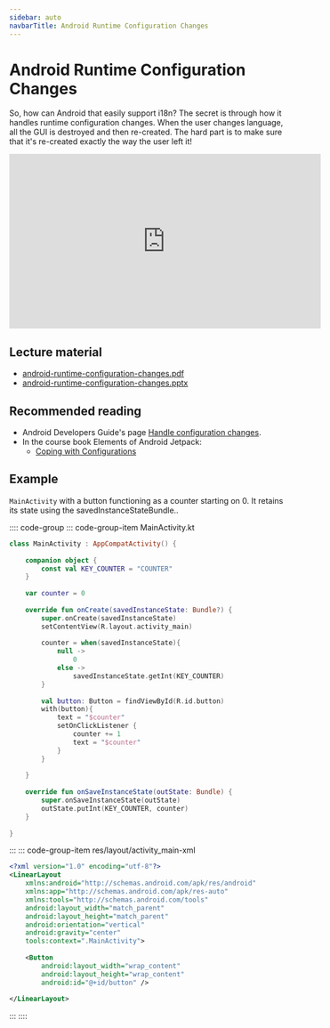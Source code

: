 ```yaml
---
sidebar: auto
navbarTitle: Android Runtime Configuration Changes
---
```


# Android Runtime Configuration Changes
So, how can Android that easily support i18n? The secret is through how it handles runtime configuration changes. When the user changes language, all the GUI is destroyed and then re-created. The hard part is to make sure that it's re-created exactly the way the user left it!

<iframe width="560" height="314" src="https://www.youtube.com/embed/P107Qcnnyys" frameborder="0" allow="accelerometer; autoplay; clipboard-write; encrypted-media; gyroscope; picture-in-picture" allowfullscreen></iframe>

## Lecture material
* [android-runtime-configuration-changes.pdf](android-runtime-configuration-changes.pdf)
* [android-runtime-configuration-changes.pptx](android-runtime-configuration-changes.pptx)

## Recommended reading
* Android Developers Guide's page [Handle configuration changes](https://developer.android.com/guide/topics/resources/runtime-changes).
* In the course book Elements of Android Jetpack:
    * [Coping with Configurations](https://wares.commonsware.com/app/internal/book/Jetpack/page/chap-config-001.html)

## Example
`MainActivity` with a button functioning as a counter starting on 0. It retains its state using the savedInstanceStateBundle..

:::: code-group
::: code-group-item MainActivity.kt

```kotlin
class MainActivity : AppCompatActivity() {
    
    companion object {
        const val KEY_COUNTER = "COUNTER"
    }
    
    var counter = 0
    
    override fun onCreate(savedInstanceState: Bundle?) {
        super.onCreate(savedInstanceState)
        setContentView(R.layout.activity_main)
        
        counter = when(savedInstanceState){
            null ->
                0
            else ->
                savedInstanceState.getInt(KEY_COUNTER)
        }
        
        val button: Button = findViewById(R.id.button)
        with(button){
            text = "$counter"
            setOnClickListener {
                counter += 1
                text = "$counter"
            }
        }
    
    }
    
    override fun onSaveInstanceState(outState: Bundle) {
        super.onSaveInstanceState(outState)
        outState.putInt(KEY_COUNTER, counter)
    }
    
}
```

:::
::: code-group-item res/layout/activity_main-xml

```xml
<?xml version="1.0" encoding="utf-8"?>
<LinearLayout
    xmlns:android="http://schemas.android.com/apk/res/android"
    xmlns:app="http://schemas.android.com/apk/res-auto"
    xmlns:tools="http://schemas.android.com/tools"
    android:layout_width="match_parent"
    android:layout_height="match_parent"
    android:orientation="vertical"
    android:gravity="center"
    tools:context=".MainActivity">
    
    <Button
        android:layout_width="wrap_content"
        android:layout_height="wrap_content"
        android:id="@+id/button" />
    
</LinearLayout>
```

:::
::::